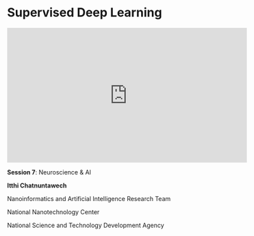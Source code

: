 # Supervised Deep Learning

<iframe width="560" height="315" src="https://www.youtube.com/embed/NCF1cqLCW84" title="YouTube video player" frameborder="0" allow="accelerometer; autoplay; clipboard-write; encrypted-media; gyroscope; picture-in-picture; web-share" allowfullscreen></iframe>

**Session 7**: Neuroscience & AI

**Itthi Chatnuntawech**

Nanoinformatics and Artificial Intelligence Research Team

National Nanotechnology Center

National Science and Technology Development Agency